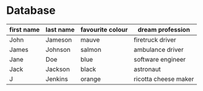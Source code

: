 # Database

| first name | last name | favourite colour | dream profession     |
| ---------- | --------- | ---------------- | -------------------- |
| John       | Jameson   | mauve            | firetruck driver     |
| James      | Johnson   | salmon           | ambulance driver     |
| Jane       | Doe       | blue             | software engineer    |
| Jack       | Jackson   | black            | astronaut            |
| J          | Jenkins   | orange           | ricotta cheese maker |
